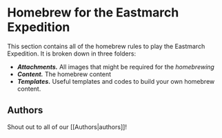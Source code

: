 # Homebrew for the Eastmarch Expedition
This section contains all of the homebrew rules to play the Eastmarch Expedition. It is broken down in three folders:
- ***Attachments.*** All images that might be required for the *homebrewing*
- ***Content.*** The homebrew content
- ***Templates.*** Useful templates and codes to build your own homebrew content.

## Authors
Shout out to all of our [[Authors|authors]]!